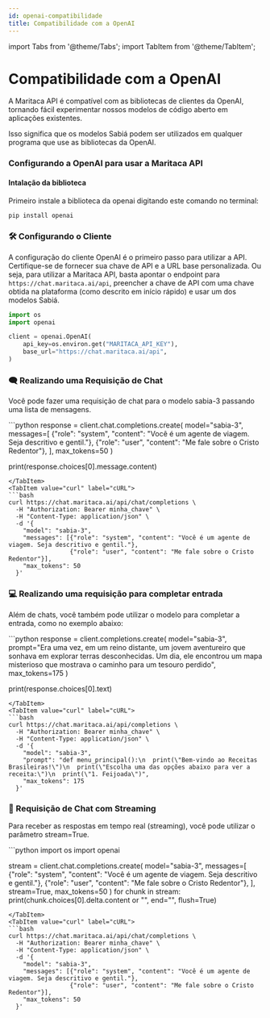 ```yaml
---
id: openai-compatibilidade
title: Compatibilidade com a OpenAI
---
```


import Tabs from '@theme/Tabs';
import TabItem from '@theme/TabItem';

# Compatibilidade com a OpenAI 

A Maritaca API é compatível com as bibliotecas de clientes da OpenAI, tornando fácil experimentar nossos modelos de código aberto em aplicações existentes.

Isso significa que os modelos Sabiá podem ser utilizados em qualquer programa que use as bibliotecas da OpenAI.

### **Configurando a OpenAI para usar a Maritaca API**

#### Intalação da biblioteca

Primeiro instale a biblioteca da openai digitando este comando no terminal: 

```bash
pip install openai
```

### 🛠️ Configurando o Cliente
A configuração do cliente OpenAI é o primeiro passo para utilizar a API. Certifique-se de fornecer sua chave de API e a URL base personalizada. Ou seja, para utilizar a Maritaca API, basta apontar o endpoint para `https://chat.maritaca.ai/api`, preencher a chave de API com uma chave obtida na plataforma (como descrito em início rápido) e usar um dos modelos Sabiá.
```python
import os
import openai

client = openai.OpenAI(
    api_key=os.environ.get("MARITACA_API_KEY"),
    base_url="https://chat.maritaca.ai/api",
)
```


### 🗨️ Realizando uma Requisição de Chat

Você pode fazer uma requisição de chat para o modelo sabia-3 passando uma lista de mensagens.

<Tabs>
<TabItem value="python" label="Python" default>
```python
response = client.chat.completions.create(
  model="sabia-3",
  messages=[
    {"role": "system", "content": "Você é um agente de viagem. Seja descritivo e gentil."},
    {"role": "user", "content": "Me fale sobre o Cristo Redentor"},
  ],
  max_tokens=50
)

print(response.choices[0].message.content)
```
</TabItem>
<TabItem value="curl" label="cURL">
```bash
curl https://chat.maritaca.ai/api/chat/completions \
  -H "Authorization: Bearer minha_chave" \
  -H "Content-Type: application/json" \
  -d '{
    "model": "sabia-3",
    "messages": [{"role": "system", "content": "Você é um agente de viagem. Seja descritivo e gentil."},
                 {"role": "user", "content": "Me fale sobre o Cristo Redentor"}],
    "max_tokens": 50
  }'
```
</TabItem>
</Tabs>

### 💻 Realizando uma requisição para completar entrada
Além de chats, você também pode utilizar o modelo para completar a entrada, como no exemplo abaixo:

<Tabs>
<TabItem value="python" label="Python" default>
```python
response = client.completions.create(
  model="sabia-3",
  prompt="Era uma vez, em um reino distante, um jovem aventureiro que sonhava em explorar terras desconhecidas. Um dia, ele encontrou um mapa misterioso que mostrava o caminho para um tesouro perdido",
  max_tokens=175
)

print(response.choices[0].text)
```
</TabItem>
<TabItem value="curl" label="cURL">
```bash
curl https://chat.maritaca.ai/api/completions \
  -H "Authorization: Bearer minha_chave" \
  -H "Content-Type: application/json" \
  -d '{
    "model": "sabia-3",
    "prompt": "def menu_principal():\n  print(\"Bem-vindo ao Receitas Brasileiras!\")\n  print(\"Escolha uma das opções abaixo para ver a receita:\")\n  print(\"1. Feijoada\")",
    "max_tokens": 175
  }'
```
</TabItem>
</Tabs>

### 🔄 Requisição de Chat com Streaming

Para receber as respostas em tempo real (streaming), você pode utilizar o parâmetro stream=True.

<Tabs>
<TabItem value="python" label="Python" default>
```python
import os
import openai

stream = client.chat.completions.create(
  model="sabia-3",
  messages=[
    {"role": "system", "content": "Você é um agente de viagem. Seja descritivo e gentil."},
    {"role": "user", "content": "Me fale sobre o Cristo Redentor"},
  ],
  stream=True,
  max_tokens=50
)
for chunk in stream:
  print(chunk.choices[0].delta.content or "", end="", flush=True)
```
</TabItem>
<TabItem value="curl" label="cURL">
```bash
curl https://chat.maritaca.ai/api/chat/completions \
  -H "Authorization: Bearer minha_chave" \
  -H "Content-Type: application/json" \
  -d '{
    "model": "sabia-3",
    "messages": [{"role": "system", "content": "Você é um agente de viagem. Seja descritivo e gentil."},
                 {"role": "user", "content": "Me fale sobre o Cristo Redentor"}],
    "max_tokens": 50
  }'
```
</TabItem>
</Tabs>
